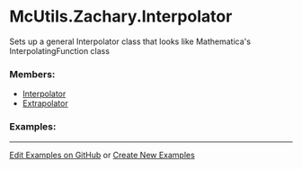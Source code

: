 # <a id="McUtils.Zachary.Interpolator">McUtils.Zachary.Interpolator</a>
    
Sets up a general Interpolator class that looks like Mathematica's InterpolatingFunction class

### Members:

  - [Interpolator](Interpolator/Interpolator.md)
  - [Extrapolator](Interpolator/Extrapolator.md)

### Examples:



___

[Edit Examples on GitHub](https://github.com/McCoyGroup/References/edit/gh-pages/Documentation/examples/McUtils/Zachary/Interpolator.md) or 
[Create New Examples](https://github.com/McCoyGroup/References/new/gh-pages/?filename=Documentation/examples/McUtils/Zachary/Interpolator.md)